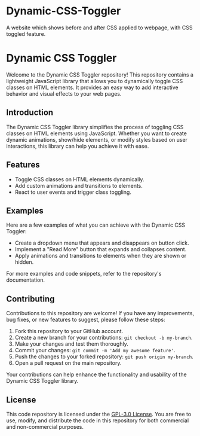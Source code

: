 # Dynamic-CSS-Toggler
A website which shows before and after CSS applied to webpage, with CSS toggled feature. 

# Dynamic CSS Toggler

Welcome to the Dynamic CSS Toggler repository! This repository contains a lightweight JavaScript library that allows you to dynamically toggle CSS classes on HTML elements. It provides an easy way to add interactive behavior and visual effects to your web pages.

## Introduction

The Dynamic CSS Toggler library simplifies the process of toggling CSS classes on HTML elements using JavaScript. Whether you want to create dynamic animations, show/hide elements, or modify styles based on user interactions, this library can help you achieve it with ease.

## Features

- Toggle CSS classes on HTML elements dynamically.
- Add custom animations and transitions to elements.
- React to user events and trigger class toggling.

## Examples

Here are a few examples of what you can achieve with the Dynamic CSS Toggler:

- Create a dropdown menu that appears and disappears on button click.
- Implement a "Read More" button that expands and collapses content.
- Apply animations and transitions to elements when they are shown or hidden.

For more examples and code snippets, refer to the repository's documentation.

## Contributing

Contributions to this repository are welcome! If you have any improvements, bug fixes, or new features to suggest, please follow these steps:

1. Fork this repository to your GitHub account.
2. Create a new branch for your contributions: `git checkout -b my-branch`.
3. Make your changes and test them thoroughly.
4. Commit your changes: `git commit -m 'Add my awesome feature'`.
5. Push the changes to your forked repository: `git push origin my-branch`.
6. Open a pull request on the main repository.

Your contributions can help enhance the functionality and usability of the Dynamic CSS Toggler library.

## License

This code repository is licensed under the [GPL-3.0 License](LICENSE). You are free to use, modify, and distribute the code in this repository for both commercial and non-commercial purposes.



